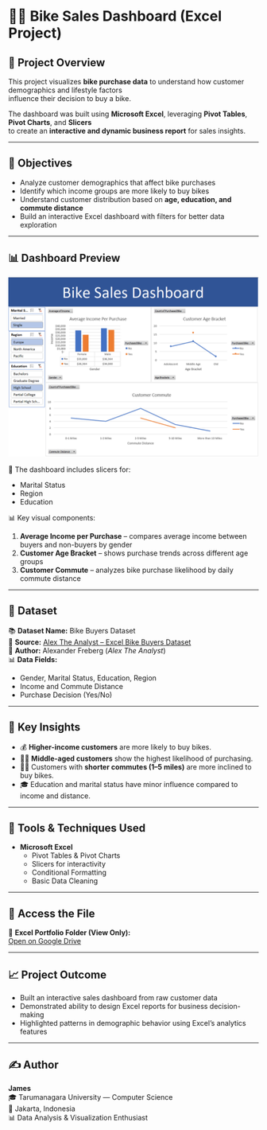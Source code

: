 # 🚴‍♂️ Bike Sales Dashboard (Excel Project)

## 📘 Project Overview
This project visualizes **bike purchase data** to understand how customer demographics and lifestyle factors  
influence their decision to buy a bike.  

The dashboard was built using **Microsoft Excel**, leveraging **Pivot Tables**, **Pivot Charts**, and **Slicers**  
to create an **interactive and dynamic business report** for sales insights.

---

## 🎯 Objectives
- Analyze customer demographics that affect bike purchases  
- Identify which income groups are more likely to buy bikes  
- Understand customer distribution based on **age, education, and commute distance**  
- Build an interactive Excel dashboard with filters for better data exploration  

---

## 📊 Dashboard Preview
![Dashboard Preview](BikeDashboard.png)

🔹 The dashboard includes slicers for:
- Marital Status  
- Region  
- Education  

📊 Key visual components:
1. **Average Income per Purchase** – compares average income between buyers and non-buyers by gender  
2. **Customer Age Bracket** – shows purchase trends across different age groups  
3. **Customer Commute** – analyzes bike purchase likelihood by daily commute distance  

---

## 💾 Dataset
📚 **Dataset Name:** Bike Buyers Dataset  
📄 **Source:** [Alex The Analyst – Excel Bike Buyers Dataset](https://github.com/AlexTheAnalyst/Excel-Tutorial/blob/main/Excel%20Project%20Dataset.xlsx)  
👤 **Author:** Alexander Freberg (*Alex The Analyst*)  
📊 **Data Fields:**
- Gender, Marital Status, Education, Region  
- Income and Commute Distance  
- Purchase Decision (Yes/No)

---

## 🧠 Key Insights
- 💰 **Higher-income customers** are more likely to buy bikes.  
- 👨‍🦱 **Middle-aged customers** show the highest likelihood of purchasing.  
- 🚴‍♀️ Customers with **shorter commutes (1–5 miles)** are more inclined to buy bikes.  
- 🎓 Education and marital status have minor influence compared to income and distance.  

---

## 🧰 Tools & Techniques Used
- **Microsoft Excel**  
  - Pivot Tables & Pivot Charts  
  - Slicers for interactivity  
  - Conditional Formatting  
  - Basic Data Cleaning  

---

## 📎 Access the File
📂 **Excel Portfolio Folder (View Only):**  
[Open on Google Drive](https://drive.google.com/drive/folders/1g50puUpQnYvy0KwOqF4xD3S6_JTkMGHt?usp=drive_link)

---

## 📈 Project Outcome
- Built an interactive sales dashboard from raw customer data  
- Demonstrated ability to design Excel reports for business decision-making  
- Highlighted patterns in demographic behavior using Excel’s analytics features  

---

## ✍️ Author
**James**  
🎓 Tarumanagara University — Computer Science  
📍 Jakarta, Indonesia  
📊 Data Analysis & Visualization Enthusiast  
